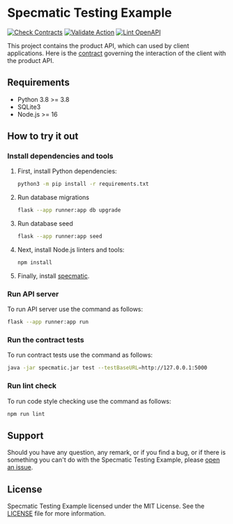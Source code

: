 # Specmatic Testing Example

[![Check Contracts](https://github.com/sergeyklay/specmatic-testing-example/actions/workflows/contracts.yaml/badge.svg)](https://github.com/sergeyklay/specmatic-testing-example/actions/workflows/contracts.yaml)
[![Validate Action](https://github.com/sergeyklay/specmatic-testing-example/actions/workflows/versions.yaml/badge.svg)](https://github.com/sergeyklay/specmatic-testing-example/actions/workflows/versions.yaml)
[![Lint OpenAPI](https://github.com/sergeyklay/specmatic-testing-example/actions/workflows/lint.yaml/badge.svg)](https://github.com/sergeyklay/specmatic-testing-example/actions/workflows/lint.yaml)

This project contains the product API, which can used by client applications.
Here is the [contract](https://github.com/sergeyklay/specmatic-testing-example/blob/main/contracts/documentation.yaml)
governing the interaction of the client with the product API.

## Requirements
- Python 3.8 >= 3.8
- SQLite3
- Node.js >= 16

## How to try it out

### Install dependencies and tools

1. First, install Python dependencies:
   ```bash
   python3 -m pip install -r requirements.txt
   ```

2. Run database migrations
   ```bash
   flask --app runner:app db upgrade
   ```

3. Run database seed
   ```bash
   flask --app runner:app seed
   ```

4. Next, install Node.js linters and tools:
   ```bash
   npm install
   ```

5. Finally, install [specmatic](https://specmatic.in/download/latest.html).

### Run API server

To run API server use the command as follows:

```bash
flask --app runner:app run
```

### Run the contract tests

To run contract tests use the command as follows:

```bash
java -jar specmatic.jar test --testBaseURL=http://127.0.0.1:5000
```

### Run lint check

To run code style checking use the command as follows:

```bash
npm run lint
```

## Support

Should you have any question, any remark, or if you find a bug, or if there is something
you can't do with the Specmatic Testing Example, please
[open an issue](https://github.com/sergeyklay/specmatic-testing-example/issues).

## License

Specmatic Testing Example licensed under the MIT License.
See the [LICENSE](./LICENSE) file for more information.
